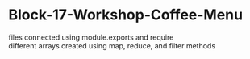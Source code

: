 # Block-17-Workshop-Coffee-Menu

files connected using module.exports and require <br>
different arrays created using map, reduce, and filter methods
